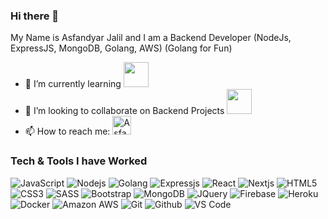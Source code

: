 ### Hi there 👋

My Name is Asfandyar Jalil and I am a Backend Developer (NodeJs, ExpressJS, MongoDB, Golang, AWS) (Golang for Fun)

- 🌱 I’m currently learning <img src="https://cdn4.iconfinder.com/data/icons/vector-brand-logos/40/AWS-64.png" width="40" />
- 👯 I’m looking to collaborate on Backend Projects <img src="https://cdn-icons-png.flaticon.com/256/919/919825.png" width="40"/>
- 📫 How to reach me: <a href="https://www.linkedin.com/in/asfandyar-jalil-989575171">
  <img alt="Asfandyar Jalil" width="30px" src="https://img.icons8.com/fluent/48/000000/linkedin.png" />
  </a>

### Tech & Tools I have Worked

![JavaScript](https://img.shields.io/badge/-JavaScript-black?style=flat-square&logo=javascript)
![Nodejs](https://img.shields.io/badge/-Nodejs-black?style=flat-square&logo=Node.js)
![Golang](https://img.shields.io/badge/-Go-black?style=flat-square&logo=Go)
![Expressjs](https://img.shields.io/badge/-Express.js-787878?style=flat-square&logo=Express.js)
![React](https://img.shields.io/badge/-React-black?style=flat-square&logo=react)
![Nextjs](https://img.shields.io/badge/-Next.js-black?style=flat-square&logo=Next.js)
![HTML5](https://img.shields.io/badge/-HTML5-E34F26?style=flat-square&logo=html5&logoColor=white)
![CSS3](https://img.shields.io/badge/-CSS3-1572B6?style=flat-square&logo=css3)
![SASS](https://img.shields.io/badge/-Sass-cc6699?style=flat-square&logo=sass)
![Bootstrap](https://img.shields.io/badge/-Bootstrap-563D7C?style=flat-square&logo=bootstrap)
![MongoDB](https://img.shields.io/badge/-MongoDB-black?style=flat-square&logo=mongodb)
![JQuery](https://img.shields.io/badge/-JavaScript-black?style=flat-square&logo=jquery)
![Firebase](https://img.shields.io/badge/-Firebase-FFA611?style=flat-square&logo=firebase)
![Heroku](https://img.shields.io/badge/-Heroku-430098?style=flat-square&logo=heroku)
![Docker](https://img.shields.io/badge/-Docker-black?style=flat-square&logo=docker)
![Amazon AWS](https://img.shields.io/badge/Amazon%20AWS-232F3E?style=flat-square&logo=amazon-aws)
![Git](http://img.shields.io/badge/-Git-F1502F?style=flat-square&logo=git)
![Github](http://img.shields.io/badge/-Github-000000?style=flat-square&logo=github)
![VS Code](http://img.shields.io/badge/-VS%20Code-007ACC?style=flat-square&logo=visual%20studio%20code)
